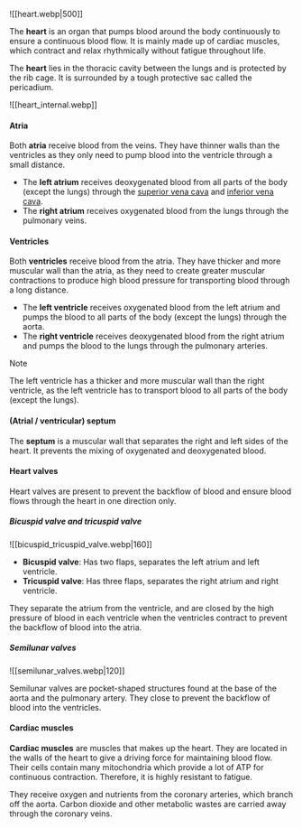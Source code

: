 ![[heart.webp|500]]

The **heart** is an organ that pumps blood around the body continuously to ensure a continuous blood flow. It is mainly made up of cardiac muscles, which contract and relax rhythmically without fatigue throughout life.

The **heart** lies in the thoracic cavity between the lungs and is protected by the rib cage. It is surrounded by a tough protective sac called the pericadium.

![[heart_internal.webp]]

#### Atria
Both **atria** receive blood from the veins. They have thinner walls than the ventricles as they only need to pump blood into the ventricle through a small distance.
- The **left atrium** receives deoxygenated blood from all parts of the body (except the lungs) through the <u>superior vena cava</u> and <u>inferior vena cava</u>.
- The **right atrium** receives oxygenated blood from the lungs through the pulmonary veins.

#### Ventricles
Both **ventricles** receive blood from the atria. They have thicker and more muscular wall than the atria, as they need to create greater muscular contractions to produce high blood pressure for transporting blood through a long distance.
- The **left ventricle** receives oxygenated blood from the left atrium and pumps the blood to all parts of the body (except the lungs) through the aorta.
- The **right ventricle** receives deoxygenated blood from the right atrium and pumps the blood to the lungs through the pulmonary arteries.

> [!note]
> The left ventricle has a thicker and more muscular wall than the right ventricle, as the left ventricle has to transport blood to all parts of the body (except the lungs).

#### (Atrial / ventricular) septum
The **septum** is a muscular wall that separates the right and left sides of the heart. It prevents the mixing of oxygenated and deoxygenated blood.

#### Heart valves
Heart valves are present to prevent the backflow of blood and ensure blood flows through the heart in one direction only.

##### Bicuspid valve and tricuspid valve
![[bicuspid_tricuspid_valve.webp|160]]

- **Bicuspid valve**: Has two flaps, separates the left atrium and left ventricle.
- **Tricuspid valve**: Has three flaps, separates the right atrium and right ventricle.

They separate the atrium from the ventricle, and are closed by the high pressure of blood in each ventricle when the ventricles contract to prevent the backflow of blood into the atria.

##### Semilunar valves
![[semilunar_valves.webp|120]]

Semilunar valves are pocket-shaped structures found at the base of the aorta and the pulmonary artery. They close to prevent the backflow of blood into the ventricles.

#### Cardiac muscles
**Cardiac muscles** are muscles that makes up the heart. They are located in the walls of the heart to give a driving force for maintaining blood flow. Their cells contain many mitochondria which provide a lot of ATP for continuous contraction. Therefore, it is highly resistant to fatigue.

They receive oxygen and nutrients from the coronary arteries, which branch off the aorta. Carbon dioxide and other metabolic wastes are carried away through the coronary veins.
